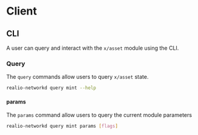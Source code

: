 <!--
order: 6
-->

# Client

## CLI

A user can query and interact with the `x/asset` module using the CLI.

### Query

The `query` commands allow users to query `x/asset` state.

```sh
realio-networkd query mint --help
```

#### params

The `params` command allow users to query the current module parameters

```sh
realio-networkd query mint params [flags]
```

